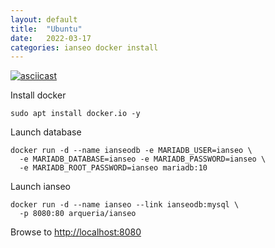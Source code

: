 ```yaml
---
layout: default
title:  "Ubuntu"
date:   2022-03-17
categories: ianseo docker install
---
```


[![asciicast](https://asciinema.org/a/477827.svg)](https://asciinema.org/a/477827)

Install docker 

```
sudo apt install docker.io -y
```

Launch database

```
docker run -d --name ianseodb -e MARIADB_USER=ianseo \
  -e MARIADB_DATABASE=ianseo -e MARIADB_PASSWORD=ianseo \
  -e MARIADB_ROOT_PASSWORD=ianseo mariadb:10
```

Launch ianseo

```
docker run -d --name ianseo --link ianseodb:mysql \
  -p 8080:80 arqueria/ianseo

```

Browse to [http://localhost:8080](http://localhost:8080)
